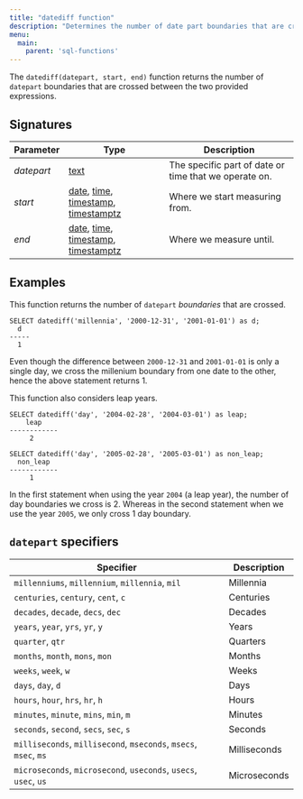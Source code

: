 ```yaml
---
title: "datediff function"
description: "Determines the number of date part boundaries that are crossed between two expressions."
menu:
  main:
    parent: 'sql-functions'
---
```


The `datediff(datepart, start, end)`
function returns the number of `datepart` boundaries that are crossed between the two provided expressions.

## Signatures

Parameter | Type | Description
----------|------|------------
_datepart_ | [text](../../types) | The specific part of date or time that we operate on.
_start_ | [date](../../types), [time](../../types), [timestamp](../../types), [timestamptz](../../types) | Where we start measuring from.
_end_ | [date](../../types), [time](../../types), [timestamp](../../types), [timestamptz](../../types) | Where we measure until.

## Examples

This function returns the number of `datepart` _boundaries_ that are crossed.

```
SELECT datediff('millennia', '2000-12-31', '2001-01-01') as d;
  d
-----
  1
```

Even though the difference between `2000-12-31` and `2001-01-01` is only a single day, we cross
the millenium boundary from one date to the other, hence the above statement returns 1.

This function also considers leap years.

```
SELECT datediff('day', '2004-02-28', '2004-03-01') as leap;
    leap
------------
     2

SELECT datediff('day', '2005-02-28', '2005-03-01') as non_leap;
  non_leap
------------
     1
```

In the first statement when using the year `2004` (a leap year), the number of day boundaries we
cross is 2. Whereas in the second statement when we use the year `2005`, we only cross 1 day boundary.

## `datepart` specifiers

| Specifier                                                        | Description      |
|------------------------------------------------------------------|------------------|
| `millenniums`, `millennium`, `millennia`, `mil`                  | Millennia        |
| `centuries`, `century`, `cent`, `c`                              | Centuries        |
| `decades`, `decade`, `decs`, `dec`                               | Decades          |
| `years`, `year`, `yrs`, `yr`, `y`                                | Years            |
| `quarter`, `qtr`                                                 | Quarters         |
| `months`, `month`, `mons`, `mon`                                 | Months           |
| `weeks`, `week`, `w`                                             | Weeks            |
| `days`, `day`, `d`                                               | Days             |
| `hours`, `hour`, `hrs`, `hr`, `h`                                | Hours            |
| `minutes`, `minute`, `mins`, `min`, `m`                          | Minutes          |
| `seconds`, `second`, `secs`, `sec`, `s`                          | Seconds          |
| `milliseconds`, `millisecond`, `mseconds`, `msecs`, `msec`, `ms` | Milliseconds     |
| `microseconds`, `microsecond`, `useconds`, `usecs`, `usec`, `us` | Microseconds     |
